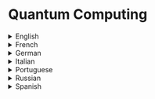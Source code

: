# Quantum Computing

<details>
  <summary>English</summary>
  
  ### Materials
- [Wikipedia](https://en.wikipedia.org/wiki/Quantum_computing)
- [IBM Quantum Computing](https://www.research.ibm.com/ibm-q/learn/what-is-quantum-computing/)
- [IBM On “Quantum Supremacy”](https://www.ibm.com/blogs/research/2019/10/on-quantum-supremacy)
- [Quantum supremacy using a programmable superconducting processor](https://www.nature.com/articles/s41586-019-1666-5)
- [D-Wave Systems](https://www.dwavesys.com/quantum-computing)
- [Quantum Computing 101](https://uwaterloo.ca/institute-for-quantum-computing/quantum-computing-101)
- [Microsoft Quantum Computing](https://www.microsoft.com/en-us/quantum/what-is-quantum-computing)
- [Wired Guide](https://www.wired.com/story/wired-guide-to-quantum-computing/)
- [Ars Technica](https://arstechnica.com/science/2010/01/a-tale-of-two-qubits-how-quantum-computers-work/)
- [IBM Q Experience](https://quantumexperience.ng.bluemix.net/qx/experience)
- [Reddit Community](https://www.reddit.com/r/QuantumComputing/)
- [Hackernoon](https://hackernoon.com/quantum-computing-explained-a114999299ca)
- [Plus Maths](https://plus.maths.org/content/how-does-quantum-commuting-work)
- [Quantum Computing](https://www.explainthatstuff.com/quantum-computing.html)
- [An Interactive Introduction To Quantum Computing](https://davidbkemp.github.io/QuantumComputingArticle/)
- [Quantum Computing, A Gentle Introduction](http://mmrc.amss.cas.cn/tlb/201702/W020170224608150244118.pdf)
- [The Einstein Lecture: The Quantum Computing Revolution](https://www.youtube.com/watch?v=FnPp73F5cnE)
- [Jozef Gruska](http://www2.fiit.stuba.sk/~kvasnicka/QuantumComputing/Gruska_QC.pdf)
- [Quantum Computing and Quantum Information](https://csis.pace.edu/ctappert/cs837-18spring/QC-textbook.pdf)
- [Mark Oskin](https://homes.cs.washington.edu/~oskin/quantum-notes.pdf)
- [Robert Sizemore](https://uncw.edu/phy/documents/SizemoreTalk.pdf)
- [Quantum Computing Architecture](https://www.nii.ac.jp/qis/first-quantum/symposium/2011/pdf/van02_summerSchool2011.pdf)
- [John Preskill](https://arxiv.org/pdf/1801.00862.pdf)
- [Principles of Quantum Computation and Information](http://www-reynal.ensea.fr/docs/iq/PrinciplesOfQuantumComputation1.pdf)
- [Ronald de Wolf](https://homepages.cwi.nl/~rdewolf/qcnotes.pdf)
- [Introduction to Quantum Computing](https://people.cs.umass.edu/~strubell/doc/quantum_presentation_1.pdf)
- [Basics and Concepts](https://web.cecs.pdx.edu/~mperkows/CLASS_FUTURE/NEW_MATERIALS_2011/lukac_perkowski_book_introduction_and_quantum_mechanics.pdf)
- [Anuj Dawar](https://www.cl.cam.ac.uk/teaching/0910/QuantComp/notes.pdf)
- [Quantum Algorithms](https://people.eecs.berkeley.edu/~vazirani/algorithms/chap10.pdf)
- [What is Quantum Computation](https://www.ic.unicamp.br/~rocha/sci/qc/src/WhatIsQuantumComputing.pdf)
- [Peter Shor](http://www-math.mit.edu/~shor/papers/ICM.pdf)
- [IBM Q](https://www-01.ibm.com/events/wwe/grp/grp308.nsf/vLookupPDFs/07%20Quantum%20Computing%20cognitive%20event/$file/07%20Quantum%20Computing%20cognitive%20event.pdf)
- [A Course in Quantum Computing](http://lapastillaroja.net/wp-content/uploads/2016/09/Intro_to_QC_Vol_1_Loceff.pdf)
- [An Introduction](http://people.math.gatech.edu/~jeanbel/TalksE/quantcomp03.pdf)
- [Quantum Computing with Molecules](http://cba.mit.edu/docs/papers/98.06.sciqc.pdf)
- [The Limits of Quantum](https://www.cs.virginia.edu/~robins/The_Limits_of_Quantum_Computers.pdf)
- [Qilimanjaro](https://qilimanjaro.io/static/whitepaper.pdf)
- [Quantum Computing Principles](http://www.cfilt.iitb.ac.in/resources/surveys/qc-vipul-may14.pdf)
- [Linear Algebra for Quantum Computing](https://cds.cern.ch/record/1522001/files/978-1-4614-6336-8_BookBackMatter.pdf)
- [Innovating with Quantum Computing](https://www.accenture.com/t00010101T000000__w__/br-pt/_acnmedia/PDF-45/Accenture-Innovating-Quantum-Computing-Novo.pdf)
- [Blockchain and Quantum Computing](https://pdfs.semanticscholar.org/2284/08bf3c13f0d579f21a5d999e7d4967104c09.pdf)
- [History of Quantum Computing](https://people.maths.bris.ac.uk/~csxam/teaching/history.pdf)
- [A Brief Overview](http://www.student.montefiore.ulg.ac.be/~merciadri/docs/papers/quantum-computers.pdf)
- [Quantum Models](https://www.iitis.pl/~miszczak/files/papers/miszczak11models.pdf)
- [Physical Implementation of Quantum Computing](https://www-users.cs.york.ac.uk/schmuel/book/quantum.pdf)
- [Intro to Quantum Computing](https://cerfacs.fr/wp-content/uploads/2018/09/CSG_Suau-final_report.pdf)
- [Quantum Computers](http://srjcstaff.santarosa.edu/~yataiiya/4D/Quantum%20computing.pdf)
- [From Monte Carlo to Quantum Computation](https://www.uni-kl.de/AG-Heinrich/procsalz.pdf)
- [Quantum Computation and Machine Learning](http://www.oxford-man.ox.ac.uk/sites/default/files/events/Quantum%20Computation%20and%20Machine%20Learning.pdf)
- [Quantum Information Processing](https://permalink.lanl.gov/object/tr?what=info:lanl-repo/lareport/LA-UR-02-3216)
- [Quantum Computing for Computer Scientists](https://www.microsoft.com/en-us/research/uploads/prod/2018/05/40655.compressed.pdf)
- [Quantum Computer Science](http://www.dphu.org/uploads/attachements/books/books_3092_0.pdf)
- [Quantum Computation](https://notendur.hi.is/hh/kennsla/rrr/QuantumComputation.pdf)
- [Quantum Experiments at Space Scale](https://en.wikipedia.org/wiki/Quantum_Experiments_at_Space_Scale)
- [Learn Quantum Computing with Python and Q#](https://www.manning.com/books/learn-quantum-computing-with-python-and-q-sharp)
- [Quantum Computing for Java Developers](https://www.manning.com/books/quantum-computing-for-java-developers)
- [Quantum Computing for Computer Scientists Lecture](https://www.youtube.com/watch?v=F_Riqjdh2oM)
- [Quantum Computing Concepts](https://www.youtube.com/watch?v=OWJCfOvochA)
- [Beginners Guide to Quantum Computing](https://www.youtube.com/watch?v=JRIPV0dPAd4)
- [Current State of Quantum Computing](https://www.youtube.com/watch?v=PN7mPYcWFKg)
- [Quantum Computers Explained](https://www.youtube.com/watch?v=JhHMJCUmq28)
- [Google and NASA's Quantum Artificial Intelligence Lab](https://www.youtube.com/watch?v=CMdHDHEuOUE)
- [Demonstrating Quantum Supremacy](https://www.youtube.com/watch?v=-ZNEzzDcllU)
- [Quantum Computing with Andrea Morello](https://www.youtube.com/watch?v=jDW9bWSepB0&ab_channel=EEVdiscover)
</details>

<details>
  <summary>French</summary>
  
  ### Materials
- [Ordinateur Quantique](https://www.futura-sciences.com/sciences/definitions/physique-ordinateur-quantique-4348/)
- [Institut Pandore](https://www.institut-pandore.com/physique-quantique/informatique-ordinateur-quantique/)
- [Comprendre l’informatique quantique – qubits](https://www.frenchweb.fr/comprendre-linformatique-quantique-qubits/330991)
- [Oezratty](https://www.oezratty.net/wordpress/2018/comprendre-linformatique-quantique-ordinateur-quantique/)
- [Info Quantique](https://www-fourier.ujf-grenoble.fr/~spehner/enseignement/info_quantique.pdf)
- [Ordinateur Quantique](https://www.phys.ens.fr/IMG/pdf/jmr.pdf)
- [L'Ordinateur Quantique](https://www.physinfo.org/Info_Quantique/Ordi_Quant.pdf)
- [Introduction `a l’information quantique](http://dept-info.labri.fr/~ges/ENSEIGNEMENT/CALCULQ/polycop_calculq.pdf)
- [Denis Crottet](https://cds.cern.ch/record/432739/files/0003132.pdf)
- [Algorithmes et Architectures](https://www.physique.usherbrooke.ca/pages/sites/default/files/Algorithmes_et_architectures_16dec2002_Blais.pdf)
- [Programmer un Ordinateur Quantique](https://www.sciencesmaths-paris.fr/upload/Contenu/pr%C3%A9sentations/Benoit%20Valiron.pdf)
</details>

<details>
  <summary>German</summary>
  
  ### Materials
- [Prof. Dr. Erich Grädel](https://logic.rwth-aachen.de/Teaching/QC-SS15/index.html.de)
- [Quantencomputing und andere Quantentechnologien](https://digitaleweltmagazin.de/en/2018/07/25/quantencomputing-und-andere-quantentechnologien/)
- [QC Teaching](https://www.cond-mat.de/teaching/QC/)
- [Quantencomputing I](http://www.nld.ds.mpg.de/~hecke/archiv/osemSS05.pdf)
- [Lib Quantum](http://www.libquantum.de/files/libquantum.pdf)
- [Rupert Hölzl](https://hoelzl.fr/Hoelzl%20-%20Quantencomputer.pdf)
- [Quantencomputer](https://www.physik.hu-berlin.de/de/nano/lehre/BachelorSeminar/quantencomputer.pdf)
- [In Theorie und Praxis](http://www5.rz.rub.de:8032/imperia/md/content/wolf/quantencomputerdagstuhl.pdf)
- [Tom Petersen](https://theorie.physnet.uni-hamburg.de/group_vts/cisseminar1112/vortragt04.pdf)
- [Enrico Arrigoni](https://itp.tugraz.at/~arrigoni/vorlesungen/quantumcomputer/script/bilder/qucomp/beamer-qucomp.pdf)
</details>

<details>
  <summary>Italian</summary>
  
  ### Materials
- [AI4business](https://www.ai4business.it/intelligenza-artificiale/computer-quantistico/)
- [IBM Q Computing](https://medium.com/visionari/quantum-computing-prova-un-computer-quantico-direttamente-da-casa-dfc3c05e794d)
- [Il Computer Quantistico](http://profs.sci.univr.it/~dipierro/InfQuant/Lezione_Morsch_Slides.pdf)
- [Alessandra di Pierro](http://profs.sci.univr.it/~dipierro/InfQuant/articles/Lezioni-IQ.pdf)
- [Quantum Computer](http://www.liceolocarno.ch/Liceo_di_Locarno/Internetutti/ferrari/PDF/LAM/LAM-QC.pdf)
- [Il Computer Quantistico](http://people.unica.it/michelesaba/files/2012/04/relazione4.pdf)
- [Introduzione al Quantum Computing](http://www.apogeonline.com/2002/libri/88-503-1062-5/ebook/pdf/QuantumComputing.pdf)
- [Computer e Simulazioni Quantistici](https://amslaurea.unibo.it/7707/1/Mariano_Antonio_Lorenzo_Computer_e_simulazioni_quantistici.pdf)
- [Tecnologie Quantistiche](http://fisica.unipv.it/eventi/Incontri-martedi/24-10-2017-Maccone-slides.pdf)
- [Introduzione ai Calcolatori Quantistici](http://guidovicino.com/writes/quantumcomputing.pdf)
- [Elementi di Informazione Quantistica](http://qinf.fisica.unimi.it/~olivares/paperi/book/bookBO.pdf)
- [Computer Quantistici](http://mondodigitale.aicanet.net/2013-4/articoli/01_Computer_Quantistici.pdf)
- [La Mecanica Quantistica](http://www.dmf.unisalento.it/cc/video/2017/olivares/slides.pdf)
- [Quantum Computer: The Evolution of Engineering](https://www.dbgroup.unimore.it/tesi/Triennale/201516_Alex_Gugliotta_tesi.pdf)
- [Dal Gatto di Schrödinger al Quantum Computing](http://spin2.fisica.unina.it/attachments/article/93/Presentazione%20Chiarello%20ASL%20Napoli.pdf)
</details>

<details>
  <summary>Portuguese</summary>
  
  ### Materials
- [Computação Quântica](https://www.bbc.com/portuguese/geral-41697094)
- [Introdução à Computação Quântica](http://www.ic.unicamp.br/~ducatte/mo401/1s2010/T2/096389-t2.pdf)
- [Computação e Informação Quântica](http://www.cbpf.br/~qbitrmn/didaticos/cqiq.pdf)
- [Computação Quântica, Desafios para o Século XXI](http://professor.ufrgs.br/fernando-haas/files/computacao_quantica.pdf)
- [O que é Computação Quântica](http://profs.if.uff.br/ernesto/wiki/lib/exe/fetch.php?media=cq_vr_2013_slides_p.pdf)
- [Fundamentos Físicos e Perspectivas](http://repositorio.ufla.br/bitstream/1/9369/1/MONOGRAFIA_Computa%C3%A7%C3%A3o_qu%C3%A2ntica_fundamentos_f%C3%ADsicos_e_%20perspectivas.pdf)
- [Complexidade e Algoritmos](https://linux.ime.usp.br/~cef/mac499-04/monografias/cardonha/quantum.pdf)
- [Decifrando a Computação Quântica](https://homepages.dcc.ufmg.br/~joaofnc/artigos/Computacao%20Quantica/Fundamentos/DECIFRANDO%20A%20COMPUTACAO%20QUANTICA.pdf)
- [Fundamentos Físicos](http://www.infis.ufu.br/infis_sys/pdf/MARCO%20ANTONIO%20DOS%20SANTOS.pdf)
- [Computação Quântica: Estado da Arte](http://www.inf.ufsc.br/~j.barreto/trabaluno/TCBrunoTulio.pdf)
- [Mecânica Quântica à Computação Quântica](http://algol.fis.uc.pt/forum/apoio/Conferencias/MQuantica.pdf)
- [Osvaldo Pessoa Júnior](http://www.dsc.ufcg.edu.br/~iquanta/weciq2007/anaisonline/anais/005-33336.pdf)
- [Introdução à Computação Quântica](http://capivara.free.fr/tony/wp-content/mo401-017502-t2-artigo.pdf)
- [Silviane Silva](https://repositorio.ucb.br/jspui/bitstream/10869/4556/1/Silviane%20Silva.pdf)
- [A Nova onda dos Qubits](http://revistapesquisa.fapesp.br/wp-content/uploads/2012/03/052-0571.pdf)
- [CQuântica](http://prof.facom.ufms.br/~marco/cquantica/cquantica.pdf)
- [Trabalho de Graduação, Computação Quântica](http://professor.ufabc.edu.br/~jair.donadelli/tg/QC.html)
- [Renascimento Quântico](https://www.spf.pt/magazines/GFIS/52/article/235/pdf)
- [Arquitetura de Computadores Quânticos](https://www.dcce.ibilce.unesp.br/~aleardo/cursos/arqcomp/Semin_ArqQuant.pdf)
- [Sutilezas do Mundo Quântico - Prof. Luiz Davidovich - UFRJ](https://www.youtube.com/watch?v=fp0tufHVuyE&ab_channel=InstitutodeF%C3%ADsicaUSP)
</details>

<details>
  <summary>Russian</summary>
  
  ### Materials
- [Quantum Computing](http://spkurdyumov.ru/uploads/2017/09/kvantovye-vychisleniya-i-funkcionalnoe-programmirovanie.pdf)
- [Fundamentals](http://theor.jinr.ru/~diastp/april06/lectures/gerdt/gerdt.pdf)
- [Quantum Calculations](http://booksshare.net/books/physics/stin-e/2000/files/kvantovievichesleniya2000.pdf)
- [Classic and Quantum Calculations](http://www.pseudology.org/science/ClassicalQuantVychislenia2.pdf)
- [Quantum Computers](http://window.edu.ru/resource/122/20122/files/rsu424.pdf)
</details>

<details>
  <summary>Spanish</summary>
  
  ### Materials
- [Xataka](https://www.xataka.com/ordenadores/computacion-cuantica-que-es-de-donde-viene-y-que-ha-conseguido)
- [Gizmodo](https://es.gizmodo.com/como-funciona-la-computacion-cuantica-explicado-de-man-1796976460)
- [Principios Fundamentales](http://www.lidiagroup.org/images/descargas/varios/011_ccuantica.pdf)
- [Introducción a la Información Cuántica](http://benasque.org/2011fronterascompu/talks_contr/192FCB_Cuantica.pdf)
- [Computación Cuántica](http://www.ieee.org.ar/downloads/2008-comp-cuantica.pdf)
- [El Ordenador Cuántico](https://www.um.es/docencia/campoyl/Cuantico.PDF)
- [Fundamentos de Computación Cuántica](http://www1.eafit.edu.co/asr/slides/fundamentos-computacion-cuantica-ERM-2004-slides.pdf)
- [Oscar Rosas-Ortiz](https://www.fis.cinvestav.mx/~orosas/difusion/qcomp.pdf)
- [Circuitos Cuánticos](http://users.df.uba.ar/paz/pag_comp_cuant/resumenes/clase8.pdf)
- [De la Fantasía a la Realidad](https://www2.deloitte.com/content/dam/Deloitte/pe/Documents/audit/De%20fantas%C3%ADa%20a%20realidad%20(Abril%202017).pdf)
- [Diseño e Simulación de un Procesador Cuántico](https://personal.us.es/jlguisado/archs_aux/Presentacion%20PFC%20Computacion%20Cuantica%20Jaime%20Coello.pdf)
</details>